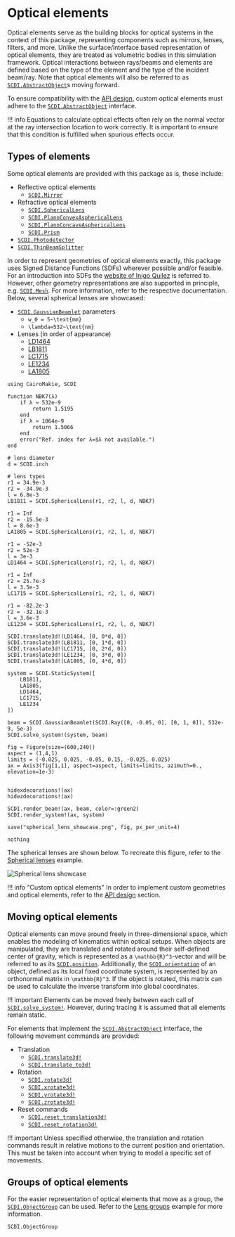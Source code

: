 # Optical elements

Optical elements serve as the building blocks for optical systems in the context of this package, representing components such as mirrors, lenses, filters, and more. Unlike the surface/interface based representation of optical elements, they are treated as volumetric bodies in this simulation framework. Optical interactions between rays/beams and elements are defined based on the type of the element and the type of the incident beam/ray. Note that optical elements will also be referred to as [`SCDI.AbstractObject`](@ref)s moving forward.

To ensure compatibility with the [API design](@ref), custom optical elements must adhere to the [`SCDI.AbstractObject`](@ref) interface.

!!! info
    Equations to calculate optical effects often rely on the normal vector at the ray intersection location
    to work correctly. It is important to ensure that this condition is fulfilled when spurious effects occur.

## Types of elements

Some optical elements are provided with this package as is, these include:

- Reflective optical elements
    - [`SCDI.Mirror`](@ref)
- Refractive optical elements
    - [`SCDI.SphericalLens`](@ref)
    - [`SCDI.PlanoConvexAsphericalLens`](@ref)
    - [`SCDI.PlanoConcaveAsphericalLens`](@ref)
    - [`SCDI.Prism`](@ref)
- [`SCDI.Photodetector`](@ref)
- [`SCDI.ThinBeamSplitter`](@ref)

In order to represent geometries of optical elements exactly, this package uses Signed Distance Functions (SDFs) wherever possible and/or feasible. For an introduction into SDFs the [website of Inigo Quilez](https://iquilezles.org/articles/distfunctions/) is referred to. However, other geometry representations are also supported in principle, e.g. [`SCDI.Mesh`](@ref). For more information, refer to the respective documentation. Below, several spherical lenses are showcased:

- [`SCDI.GaussianBeamlet`](@ref) parameters
    - ``w_0 = 5~\text{mm}``
    - ``\lambda=532~\text{nm}``
- Lenses (in order of appearance)
    - [LD1464](https://www.thorlabs.com/thorproduct.cfm?partnumber=LD1464)
    - [LB1811](https://www.thorlabs.com/thorproduct.cfm?partnumber=LB1811)
    - [LC1715](https://www.thorlabs.com/thorproduct.cfm?partnumber=LC1715)
    - [LE1234](https://www.thorlabs.com/thorproduct.cfm?partnumber=LE1234)
    - [LA1805](https://www.thorlabs.com/thorproduct.cfm?partnumber=LA1805)

```@eval
using CairoMakie, SCDI

function NBK7(λ)
    if λ ≈ 532e-9
        return 1.5195
    end
    if λ ≈ 1064e-9
        return 1.5066
    end
    error("Ref. index for λ=$λ not available.")
end

# lens diameter 
d = SCDI.inch

# lens types
r1 = 34.9e-3
r2 = -34.9e-3
l = 6.8e-3
LB1811 = SCDI.SphericalLens(r1, r2, l, d, NBK7)

r1 = Inf
r2 = -15.5e-3
l = 8.6e-3
LA1805 = SCDI.SphericalLens(r1, r2, l, d, NBK7)

r1 = -52e-3
r2 = 52e-3
l = 3e-3
LD1464 = SCDI.SphericalLens(r1, r2, l, d, NBK7)

r1 = Inf
r2 = 25.7e-3
l = 3.5e-3
LC1715 = SCDI.SphericalLens(r1, r2, l, d, NBK7)

r1 = -82.2e-3
r2 = -32.1e-3
l = 3.6e-3
LE1234 = SCDI.SphericalLens(r1, r2, l, d, NBK7)

SCDI.translate3d!(LD1464, [0, 0*d, 0])
SCDI.translate3d!(LB1811, [0, 1*d, 0])
SCDI.translate3d!(LC1715, [0, 2*d, 0])
SCDI.translate3d!(LE1234, [0, 3*d, 0])
SCDI.translate3d!(LA1805, [0, 4*d, 0])

system = SCDI.StaticSystem([
    LB1811,
    LA1805,
    LD1464,
    LC1715,
    LE1234
])

beam = SCDI.GaussianBeamlet(SCDI.Ray([0, -0.05, 0], [0, 1, 0]), 532e-9, 5e-3)
SCDI.solve_system!(system, beam)

fig = Figure(size=(600,240))
aspect = (1,4,1)
limits = (-0.025, 0.025, -0.05, 0.15, -0.025, 0.025)
ax = Axis3(fig[1,1], aspect=aspect, limits=limits, azimuth=0., elevation=1e-3)


hidexdecorations!(ax)
hidezdecorations!(ax)

SCDI.render_beam!(ax, beam, color=:green2)
SCDI.render_system!(ax, system)

save("spherical_lens_showcase.png", fig, px_per_unit=4)

nothing
```

The spherical lenses are shown below. To recreate this figure, refer to the [Spherical lenses](@ref) example.

![Spherical lens showcase](spherical_lens_showcase.png)

!!! info "Custom optical elements"
    In order to implement custom geometries and optical elements, refer to the [API design](@ref) section.

## Moving optical elements

Optical elements can move around freely in three-dimensional space, which enables the modeling of kinematics within optical setups. When objects are manipulated, they are translated and rotated around their self-defined center of gravity, which is represented as a ``\mathbb{R}^3``-vector and will be referred to as its [`SCDI.position`](@ref). Additionally, the [`SCDI.orientation`](@ref) of an object, defined as its local fixed coordinate system, is represented by an orthonormal matrix in ``\mathbb{R}^3``. If the object is rotated, this matrix can be used to calculate the inverse transform into global coordinates. 

!!! important
    Elements can be moved freely between each call of [`SCDI.solve_system!`](@ref). However, during tracing it is assumed that all elements remain static.

For elements that implement the [`SCDI.AbstractObject`](@ref) interface, the following movement commands are provided:

- Translation
    - [`SCDI.translate3d!`](@ref)
    - [`SCDI.translate_to3d!`](@ref)
- Rotation
    - [`SCDI.rotate3d!`](@ref)
    - [`SCDI.xrotate3d!`](@ref)
    - [`SCDI.yrotate3d!`](@ref)
    - [`SCDI.zrotate3d!`](@ref)
- Reset commands
    - [`SCDI.reset_translation3d!`](@ref)
    - [`SCDI.reset_rotation3d!`](@ref)

!!! important
    Unless specified otherwise, the translation and rotation commands result in relative motions to the current position and orientation. This must be taken into account when trying to model a specific set of movements.

## Groups of optical elements

For the easier representation of optical elements that move as a group, the [`SCDI.ObjectGroup`](@ref) can be used. Refer to the [Lens groups](@ref) example for more information.

```@docs; canonical=false
SCDI.ObjectGroup
```

